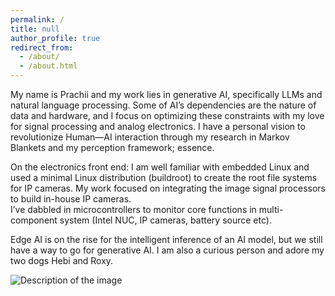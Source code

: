 ```yaml
---
permalink: /
title: null
author_profile: true
redirect_from: 
  - /about/
  - /about.html
---
```


My name is Prachii and my work lies in generative AI, specifically LLMs and natural language processing. 
Some of AI’s dependencies are the nature of data and hardware, 
and I focus on optimizing these constraints with my love for signal 
processing and analog electronics. I have a personal vision to 
revolutionize Human—AI interaction through my research in Markov Blankets 
and my perception framework; essence. 

On the electronics front end: I am well familiar with embedded Linux and used a 
minimal Linux distribution (buildroot) to create the root file systems 
for IP cameras. My work focused on integrating the image 
signal processors to build in-house IP cameras.  
I’ve dabbled in microcontrollers to monitor core functions in multi-component 
system (Intel NUC, IP cameras, battery source etc).


Edge AI is on the rise for the intelligent inference of an AI model, but we still have a way to go for generative AI. 
I am also a curious person and adore my two dogs Hebi and Roxy.

<img src='https://asaiyru99.github.io/asaiy/images/samwy.jpg' alt='Description of the image'>
